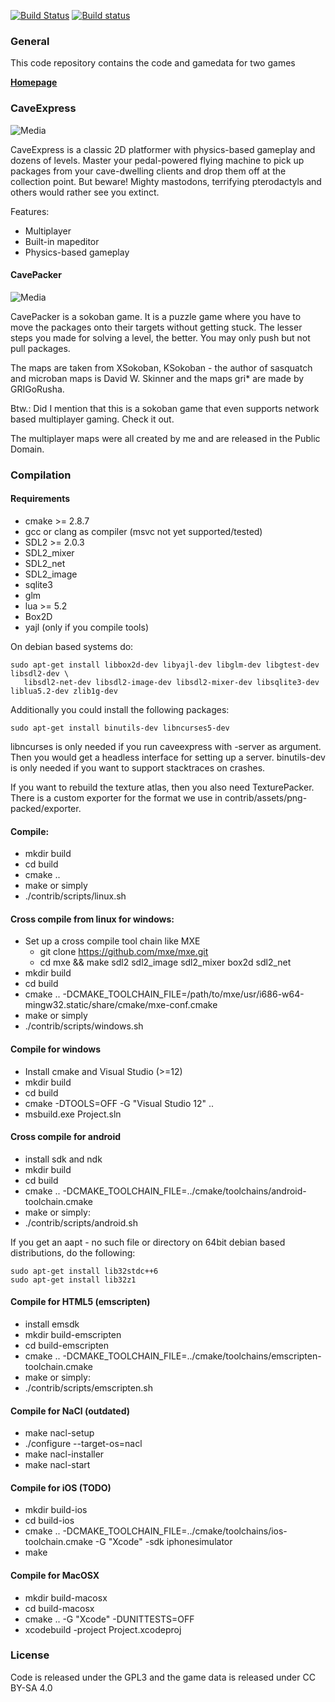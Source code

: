 [![Build Status](https://travis-ci.org/mgerhardy/caveexpress.svg?branch=master)](https://travis-ci.org/mgerhardy/caveexpress)
[![Build status](https://ci.appveyor.com/api/projects/status/5milbiquto4e6u2t?svg=true)](https://ci.appveyor.com/project/mgerhardy/caveexpress)

### General

This code repository contains the code and gamedata for two games

**[Homepage](http://www.caveproductions.org/)**

### CaveExpress

![Media](https://github.com/mgerhardy/caveexpress/raw/master/contrib/assets/media/caveexpress/950x500.png)

CaveExpress is a classic 2D platformer with physics-based gameplay
and dozens of levels. Master your pedal-powered flying machine to
pick up packages from your cave-dwelling clients and drop them off
at the collection point. But beware! Mighty mastodons, terrifying
pterodactyls and others would rather see you extinct.

Features:
* Multiplayer
* Built-in mapeditor
* Physics-based gameplay


#### CavePacker

![Media](https://github.com/mgerhardy/caveexpress/raw/master/contrib/assets/media/cavepacker/screenshot-microban3.png)

CavePacker is a sokoban game.
It is a puzzle game where you have to move the packages onto their targets without getting stuck. The lesser steps you made for solving a level, the better.
You may only push but not pull packages.

The maps are taken from XSokoban, KSokoban - the author of sasquatch and microban maps is David W. Skinner and the maps gri* are made by GRIGoRusha.

Btw.: Did I mention that this is a sokoban game that even supports network based multiplayer gaming. Check it out.

The multiplayer maps were all created by me and are released in the Public Domain.

### Compilation

#### Requirements
* cmake >= 2.8.7
* gcc or clang as compiler (msvc not yet supported/tested)
* SDL2 >= 2.0.3
* SDL2_mixer
* SDL2_net
* SDL2_image
* sqlite3
* glm
* lua >= 5.2
* Box2D
* yajl (only if you compile tools)

On debian based systems do:

    sudo apt-get install libbox2d-dev libyajl-dev libglm-dev libgtest-dev libsdl2-dev \
       libsdl2-net-dev libsdl2-image-dev libsdl2-mixer-dev libsqlite3-dev liblua5.2-dev zlib1g-dev

Additionally you could install the following packages:

    sudo apt-get install binutils-dev libncurses5-dev

libncurses is only needed if you run caveexpress with -server as argument. Then you would get a headless interface for setting up a server.
binutils-dev is only needed if you want to support stacktraces on crashes.

If you want to rebuild the texture atlas, then you also need TexturePacker. There is a custom exporter for the format we use in contrib/assets/png-packed/exporter.

#### Compile:
* mkdir build
* cd build
* cmake ..
* make
or simply
* ./contrib/scripts/linux.sh

#### Cross compile from linux for windows:
* Set up a cross compile tool chain like MXE
  * git clone https://github.com/mxe/mxe.git
  * cd mxe && make sdl2 sdl2_image sdl2_mixer box2d sdl2_net
* mkdir build
* cd build
* cmake .. -DCMAKE_TOOLCHAIN_FILE=/path/to/mxe/usr/i686-w64-mingw32.static/share/cmake/mxe-conf.cmake
* make
or simply
* ./contrib/scripts/windows.sh

#### Compile for windows
* Install cmake and Visual Studio (>=12)
* mkdir build
* cd build
* cmake -DTOOLS=OFF -G "Visual Studio 12" ..
* msbuild.exe Project.sln

#### Cross compile for android
* install sdk and ndk
* mkdir build
* cd build
* cmake .. -DCMAKE_TOOLCHAIN_FILE=../cmake/toolchains/android-toolchain.cmake
* make
or simply:
* ./contrib/scripts/android.sh

If you get an aapt - no such file or directory on 64bit debian based
distributions, do the following:

    sudo apt-get install lib32stdc++6
    sudo apt-get install lib32z1

#### Compile for HTML5 (emscripten)
* install emsdk
* mkdir build-emscripten
* cd build-emscripten
* cmake .. -DCMAKE_TOOLCHAIN_FILE=../cmake/toolchains/emscripten-toolchain.cmake
* make
or simply:
* ./contrib/scripts/emscripten.sh

#### Compile for NaCl (outdated)
* make nacl-setup
* ./configure --target-os=nacl
* make nacl-installer
* make nacl-start

#### Compile for iOS (TODO)
* mkdir build-ios
* cd build-ios
* cmake .. -DCMAKE_TOOLCHAIN_FILE=../cmake/toolchains/ios-toolchain.cmake -G "Xcode" -sdk iphonesimulator
* make

#### Compile for MacOSX
* mkdir build-macosx
* cd build-macosx
* cmake .. -G "Xcode" -DUNITTESTS=OFF
* xcodebuild -project Project.xcodeproj

### License
Code is released under the GPL3 and the game data is released under CC BY-SA 4.0
